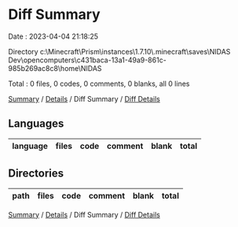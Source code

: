 # Diff Summary

Date : 2023-04-04 21:18:25

Directory c:\\Minecraft\\Prism\\instances\\1.7.10\\.minecraft\\saves\\NIDAS Dev\\opencomputers\\c431baca-13a1-49a9-861c-985b269ac8c8\\home\\NIDAS

Total : 0 files,  0 codes, 0 comments, 0 blanks, all 0 lines

[Summary](results.md) / [Details](details.md) / Diff Summary / [Diff Details](diff-details.md)

## Languages
| language | files | code | comment | blank | total |
| :--- | ---: | ---: | ---: | ---: | ---: |

## Directories
| path | files | code | comment | blank | total |
| :--- | ---: | ---: | ---: | ---: | ---: |

[Summary](results.md) / [Details](details.md) / Diff Summary / [Diff Details](diff-details.md)